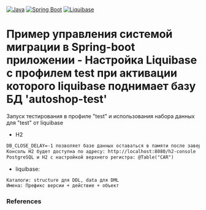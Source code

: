 [![Java](https://img.shields.io/badge/Java-E43222??style=for-the-badge&logo=openjdk&logoColor=FFFFFF)](https://www.java.com/)
[![Spring Boot](https://img.shields.io/badge/Spring_Boot-FFFFFF??style=for-the-badge&logo=Spring)](https://spring.io/projects/spring-boot/)
[![Liquibase](https://img.shields.io/badge/Liquibase-FFFFFF??style=for-the-badge&logo=Liquibase&logoColor=3861F6)](https://www.liquibase.com/)

# Пример управления системой миграции в Spring-boot приложении - Настройка Liquibase с профилем test при активации которого liquibase поднимает базу БД 'autoshop-test'

Запуск тестирования в профиле "test" и использования набора данных для "test" от liquibase

 - H2
```txt
DB_CLOSE_DELAY=-1 позволяет базе данных оставаться в памяти после завершения соединения
Консоль H2 будет доступна по адресу: http://localhost:8080/h2-console
PostgreSQL и H2 с настройкой верхнего регистра: @Table("CAR")
```

 - liquibase:
```txt
Каталоги: structure для DDL, data для DML
Имена: Префикс версии + действие + объект
```

### References
